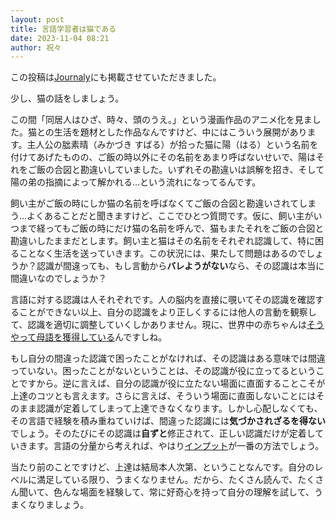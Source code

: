 ```yaml
---
layout: post
title: 言語学習者は猫である
date: 2023-11-04 08:21
author: 祝々
---
```


この投稿は[Journaly][Journalyの投稿]にも掲載させていただきました。

少し、猫の話をしましょう。

この間「同居人はひざ、時々、頭のうえ。」という漫画作品のアニメ化を見ました。猫との生活を題材とした作品なんですけど、中にはこういう展開があります。主人公の朏素晴（みかづき すばる）が拾った猫に陽（はる）という名前を付けてあげたものの、ご飯の時以外にその名前をあまり呼ばないせいで、陽はそれをご飯の合図と勘違いしていました。いずれその勘違いは誤解を招き、そして陽の弟の指摘によって解かれる…という流れになってるんです。

飼い主がご飯の時にしか猫の名前を呼ばなくてご飯の合図と勘違いされてしまう…よくあることだと聞きますけど、ここでひとつ質問です。仮に、飼い主がいつまで経ってもご飯の時にだけ猫の名前を呼んで、猫もまたそれをご飯の合図と勘違いしたままだとします。飼い主と猫はその名前をそれぞれ認識して、特に困ることなく生活を送っていきます。この状況には、果たして問題はあるのでしょうか？認識が間違っても、もし言動から**バレようがない**なら、その認識は本当に間違いなのでしょうか？

言語に対する認識は人それぞれです。人の脳内を直接に覗いてその認識を確認することができない以上、自分の認識をより正しくするには他人の言動を観察して、認識を適切に調整していくしかありません。現に、世界中の赤ちゃんは[そうやって母語を獲得している][言語は]んですしね。

もし自分の間違った認識で困ったことがなければ、その認識はある意味では間違っていない。困ったことがないということは、その認識が役に立ってるということですから。逆に言えば、自分の認識が役に立たない場面に直面することこそが上達のコツとも言えます。さらに言えば、そういう場面に直面しないことにはそのまま認識が定着してしまって上達できなくなります。しかし心配しなくても、その言語で経験を積み重ねていけば、間違った認識には**気づかされざるを得ない**でしょう。そのたびにその認識は**自ずと**修正されて、正しい認識だけが定着していきます。言語の分量から考えれば、やはり[インプット][インプット仮説]が一番の方法でしょう。

当たり前のことですけど、上達は結局本人次第、ということなんです。自分のレベルに満足している限り、うまくなりません。だから、たくさん読んで、たくさん聞いて、色んな場面を経験して、常に好奇心を持って自分の理解を試して、うまくなりましょう。

[Journalyの投稿]: https://journaly.com/post/33994
[言語は]: /2023/10/09/言語は-習うより慣れよ.html
[インプット仮説]: https://ja.wikipedia.org/wiki/%E3%82%A4%E3%83%B3%E3%83%97%E3%83%83%E3%83%88%E4%BB%AE%E8%AA%AC
